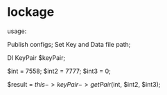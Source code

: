# lockage

usage:

Publish configs;
Set Key and Data file path;

DI KeyPair $keyPair;

$int = 7558;
$int2 = 7777;
$int3 = 0;

$result = $this->keyPair->getPair($int, $int2, $int3);
